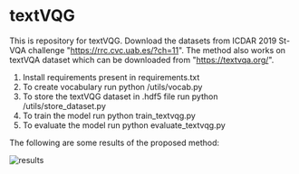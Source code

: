 # textVQG
This is repository for textVQG. Download the datasets from ICDAR 2019 St-VQA challenge "https://rrc.cvc.uab.es/?ch=11". The method also works on textVQA dataset which can be downloaded from "https://textvqa.org/".

1. Install requirements present in requirements.txt
2. To create vocabulary run python /utils/vocab.py
3. To store the textVQG dataset in .hdf5 file run python /utils/store_dataset.py
4. To train the model run python train_textvqg.py
5. To evaluate the model run python evaluate_textvqg.py

The following are some results of the proposed method:

![results](https://user-images.githubusercontent.com/44959352/132222615-4387fc2d-9eb8-4503-b402-76961566fb5a.png)
